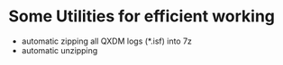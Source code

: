 # Some Utilities for efficient working

- automatic zipping all QXDM logs (*.isf) into 7z
- automatic unzipping

